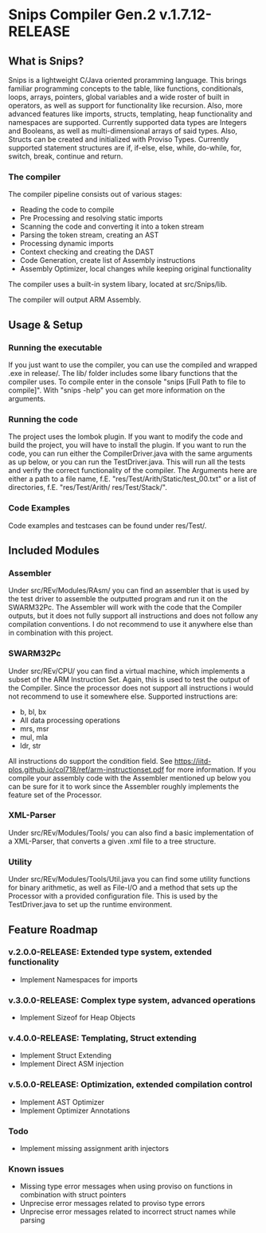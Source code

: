 # Snips Compiler Gen.2 v.1.7.12-RELEASE
## What is Snips?
 Snips is a lightweight C/Java oriented proramming language. This brings familiar programming concepts to 
 the table, like functions, conditionals, loops, arrays, pointers, global variables and a wide roster of built in 
 operators, as well as support for functionality like recursion. Also, more advanced features like imports, structs, templating, heap functionality and namespaces are supported.
 Currently supported data types are Integers and Booleans, as well as multi-dimensional arrays of said 
 types. Also, Structs can be created and initialized with Proviso Types.
 Currently supported statement structures are if, if-else, else, while, do-while, for, switch, break, 
 continue and return.
### The compiler
 The compiler pipeline consists out of various stages:
 
 - Reading the code to compile
 - Pre Processing and resolving static imports
 - Scanning the code and converting it into a token stream
 - Parsing the token stream, creating an AST
 - Processing dynamic imports
 - Context checking and creating the DAST
 - Code Generation, create list of Assembly instructions
 - Assembly Optimizer, local changes while keeping original functionality

 The compiler uses a built-in system libary, located at src/Snips/lib. 
 
 The compiler will output ARM Assembly. 
 
## Usage & Setup
### Running the executable
 If you just want to use the compiler, you can use the compiled and wrapped .exe in release/. The lib/ folder includes some libary functions that the compiler uses. To compile enter in the console "snips [Full Path to file to compile]". With "snips -help" you can get more information on the arguments.

### Running the code
The project uses the lombok plugin. If you want to modify the code and build the project, you will have to install the plugin.
If you want to run the code, you can run either the CompilerDriver.java with the same arguments as up below, or you can run the TestDriver.java. This will run all the tests and verify the correct functionality of the compiler. The Arguments here are either a path to a file name, f.E. "res/Test/Arith/Static/test_00.txt" or a list of directories, f.E. "res/Test/Arith/ res/Test/Stack/".
### Code Examples
 Code examples and testcases can be found under res/Test/.
## Included Modules
### Assembler
 Under src/REv/Modules/RAsm/ you can find an assembler that is used by the test driver to assemble the outputted program and run it on the SWARM32Pc. The Assembler will work with the code that the Compiler outputs, but it does not fully support all instructions and does not follow any compilation conventions. I do not recommend to use it anywhere else than in combination with this project.
### SWARM32Pc
 Under src/REv/CPU/ you can find a virtual machine, which implements a subset of the ARM Instruction Set. Again, this is used to test the output of the Compiler. Since the processor does not support all instructions i would not recommend to use it somewhere else. Supported instructions are: 
 - b, bl, bx
 - All data processing operations
 - mrs, msr
 - mul, mla
 - ldr, str
 
All instructions do support the condition field. See https://iitd-plos.github.io/col718/ref/arm-instructionset.pdf for more information. If you compile your assembly code with the Assembler mentioned up below you can be sure for it to work since the Assembler roughly implements the feature set of the Processor.
### XML-Parser
 Under src/REv/Modules/Tools/ you can also find a basic implementation of a XML-Parser, that converts a given .xml file to a tree structure. 
### Utility
 Under src/REv/Modules/Tools/Util.java you can find some utility functions for binary arithmetic, as well as File-I/O and a method that sets up the Processor with a provided configuration file. This is used by the TestDriver.java to set up the runtime environment. 
## Feature Roadmap
### v.2.0.0-RELEASE: Extended type system, extended functionality
 - Implement Namespaces for imports
 
### v.3.0.0-RELEASE: Complex type system, advanced operations
 - Implement Sizeof for Heap Objects
 
### v.4.0.0-RELEASE: Templating, Struct extending
 - Implement Struct Extending
- Implement Direct ASM injection
 
### v.5.0.0-RELEASE: Optimization, extended compilation control
 - Implement AST Optimizer
 - Implement Optimizer Annotations

### Todo
 - Implement missing assignment arith injectors

### Known issues
 - Missing type error messages when using proviso on functions in combination with struct pointers
 - Unprecise error messages related to proviso type errors
 - Unprecise error messages related to incorrect struct names while parsing
 
